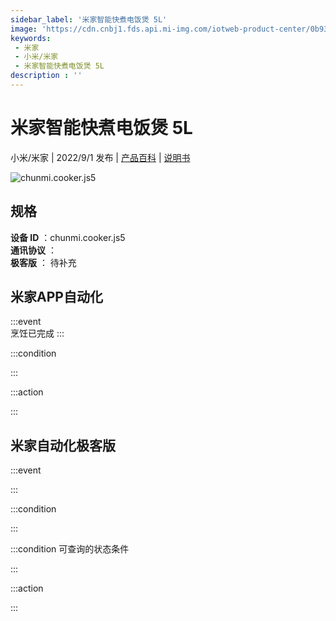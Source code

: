 ```yaml
---
sidebar_label: '米家智能快煮电饭煲 5L'
image: 'https://cdn.cnbj1.fds.api.mi-img.com/iotweb-product-center/0b938459819d3b146c13a1fc0506f8b8_1649318168978.png?GalaxyAccessKeyId=AKVGLQWBOVIRQ3XLEW&Expires=9223372036854775807&Signature=uSJjDCu+PsHGBLrjZIXtQqJmnA4='
keywords: 
 - 米家
 - 小米/米家
 - 米家智能快煮电饭煲 5L
description : ''
---
```

# 米家智能快煮电饭煲 5L

小米/米家 | 2022/9/1 发布 | [产品百科](https://home.mi.com/webapp/content/baike/product/index.html?model=chunmi.cooker.js5/) | [说明书](https://home.mi.com/views/introduction.html?model=chunmi.cooker.js5&region=cn)

![chunmi.cooker.js5](https://cdn.cnbj1.fds.api.mi-img.com/iotweb-product-center/0b938459819d3b146c13a1fc0506f8b8_1649318168978.png?GalaxyAccessKeyId=AKVGLQWBOVIRQ3XLEW&Expires=9223372036854775807&Signature=uSJjDCu+PsHGBLrjZIXtQqJmnA4=)

## 规格  
> 
**设备 ID** ：chunmi.cooker.js5  
**通讯协议** ：  
**极客版**  ： 待补充 


## 米家APP自动化  

:::event  
烹饪已完成
:::

:::condition  

:::

:::action   

:::

## 米家自动化极客版  

:::event  

:::

:::condition  

:::

:::condition 可查询的状态条件  

:::

:::action  

:::

        
